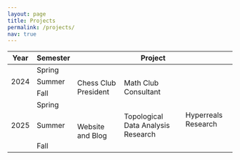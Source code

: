 ```yaml
---
layout: page
title: Projects
permalink: /projects/
nav: true
---
```


<table class="education-table">
  <thead>
    <tr>
        <th>Year</th>
        <th>Semester</th>
        <th colspan="3">Project</th>
    </tr>
  </thead>
  <tbody>
    <tr>
        <td rowspan="3">2024</td>
        <td>Spring</td>
        <td rowspan="4">Chess Club President</td>
        <td rowspan="4">Math Club Consultant</td>
        <td></td>
    </tr>
    <tr>
        <td>Summer</td>
        <td></td>
    </tr>
    <tr>
        <td>Fall</td>
        <td></td>
    </tr>
    <tr>
        <td rowspan="3">2025</td>
        <td>Spring</td>
        <td rowspan="2">Hyperreals Research</td>
    </tr>
    <tr>
      <td>Summer</td>
      <td rowspan="2">Website and Blog</td>
      <td>Topological Data Analysis Research</td>
    </tr>
    <tr>
        <td>Fall</td>
        <td></td>
        <td></td>
    </tr>
  </tbody>
</table>



